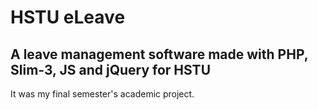 # HSTU eLeave

## A leave management software made with PHP, Slim-3, JS and jQuery for HSTU

It was my final semester's academic project.
